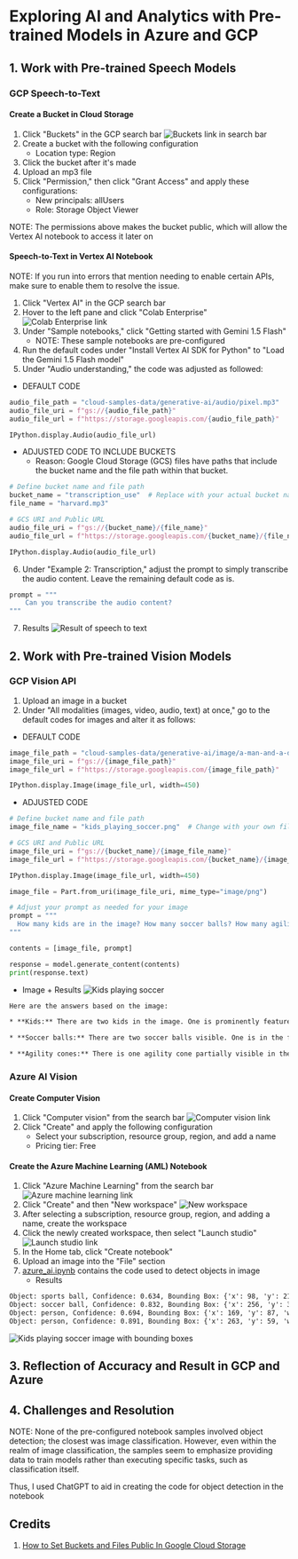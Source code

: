 # Exploring AI and Analytics with Pre-trained Models in Azure and GCP

## 1. Work with Pre-trained Speech Models
### GCP Speech-to-Text
#### Create a Bucket in Cloud Storage
1. Click "Buckets" in the GCP search bar
![Buckets link in search bar](img/gcp/buckets_link.png)
2. Create a bucket with the following configuration
    * Location type: Region
3. Click the bucket after it's made
4. Upload an mp3 file
5. Click "Permission," then click "Grant Access" and apply these configurations:
    * New principals: allUsers
    * Role: Storage Object Viewer

NOTE: The permissions above makes the bucket public, which will allow the Vertex AI notebook to access it later on

#### Speech-to-Text in Vertex AI Notebook
NOTE: If you run into errors that mention needing to enable certain APIs, make sure to enable them to resolve the issue.
1. Click "Vertex AI" in the GCP search bar
2. Hover to the left pane and click "Colab Enterprise"
![Colab Enterprise link](img/gcp/colab_enterprise_link.png)
3. Under "Sample notebooks," click "Getting started with Gemini 1.5 Flash"
    * NOTE: These sample notebooks are pre-configured
4. Run the default codes under "Install Vertex AI SDK for Python" to "Load the Gemini 1.5 Flash model"
5. Under "Audio understanding," the code was adjusted as followed:
* DEFAULT CODE
```python
audio_file_path = "cloud-samples-data/generative-ai/audio/pixel.mp3"
audio_file_uri = f"gs://{audio_file_path}"
audio_file_url = f"https://storage.googleapis.com/{audio_file_path}"

IPython.display.Audio(audio_file_url)
```
* ADJUSTED CODE TO INCLUDE BUCKETS
    * Reason: Google Cloud Storage (GCS) files have paths that include the bucket name and the file path within that bucket. 
```python
# Define bucket name and file path
bucket_name = "transcription_use"  # Replace with your actual bucket name
file_name = "harvard.mp3"

# GCS URI and Public URL
audio_file_uri = f"gs://{bucket_name}/{file_name}"
audio_file_url = f"https://storage.googleapis.com/{bucket_name}/{file_name}"

IPython.display.Audio(audio_file_url)
```
6. Under "Example 2: Transcription," adjust the prompt to simply transcribe the audio content. Leave the remaining default code as is.
```python
prompt = """
    Can you transcribe the audio content?
"""
```
7. Results
![Result of speech to text](img/gcp/speech_to_text_output.png)

## 2. Work with Pre-trained Vision Models
### GCP Vision API
1. Upload an image in a bucket
2. Under "All modalities (images, video, audio, text) at once," go to the default codes for images and alter it as follows:
* DEFAULT CODE
```python
image_file_path = "cloud-samples-data/generative-ai/image/a-man-and-a-dog.png"
image_file_uri = f"gs://{image_file_path}"
image_file_url = f"https://storage.googleapis.com/{image_file_path}"

IPython.display.Image(image_file_url, width=450)
```
* ADJUSTED CODE
```python
# Define bucket name and file path
image_file_name = "kids_playing_soccer.png"  # Change with your own file name

# GCS URI and Public URL
image_file_uri = f"gs://{bucket_name}/{image_file_name}"
image_file_url = f"https://storage.googleapis.com/{bucket_name}/{image_file_name}"

IPython.display.Image(image_file_url, width=450)
```
``` python
image_file = Part.from_uri(image_file_uri, mime_type="image/png")

# Adjust your prompt as needed for your image
prompt = """
  How many kids are in the image? How many soccer balls? How many agility soccer cones?
"""

contents = [image_file, prompt]

response = model.generate_content(contents)
print(response.text)
```
* Image + Results
![Kids playing soccer](img/gcp/kids_playing_soccer.png)
```txt
Here are the answers based on the image:

* **Kids:** There are two kids in the image. One is prominently featured in the foreground, actively playing soccer. The other is in the background, appearing to be another player.

* **Soccer balls:** There are two soccer balls visible. One is in the foreground, near the boy's feet, and the other is in the background, further away.

* **Agility cones:** There is one agility cone partially visible in the background.
```

### Azure AI Vision
#### Create Computer Vision
1. Click "Computer vision" from the search bar
![Computer vision link](img/azure/comp_vision.png)
2. Click "Create" and apply the following configuration
    * Select your subscription, resource group, region, and add a name
    * Pricing tier: Free

#### Create the Azure Machine Learning (AML) Notebook
1. Click "Azure Machine Learning" from the search bar
![Azure machine learning link](img/azure/aml.png)
2. Click "Create" and then "New workspace"
![New workspace](img/azure/create_workspace.png)
3. After selecting a subscription, resource group, region, and adding a name, create the workspace
4. Click the newly created workspace, then select "Launch studio"
![Launch studio link](img/azure/launch_studio_link.png)
5. In the Home tab, click "Create notebook"
6. Upload an image into the "File" section
7. [azure_ai.ipynb](placeholder) contains the code used to detect objects in image
    * Results
```txt
Object: sports ball, Confidence: 0.634, Bounding Box: {'x': 98, 'y': 212, 'w': 30, 'h': 26}
Object: soccer ball, Confidence: 0.832, Bounding Box: {'x': 256, 'y': 389, 'w': 73, 'h': 65}
Object: person, Confidence: 0.694, Bounding Box: {'x': 169, 'y': 87, 'w': 69, 'h': 156}
Object: person, Confidence: 0.891, Bounding Box: {'x': 263, 'y': 59, 'w': 305, 'h': 394}
```
![Kids playing soccer image with bounding boxes](img/azure/bounding_boxes_kids_soccer.png)

## 3. Reflection of Accuracy and Result in GCP and Azure


## 4. Challenges and Resolution

NOTE: 
None of the pre-configured notebook samples involved object detection; the closest was image classification. However, even within the realm of image classification, the samples seem to emphasize providing data to train models rather than executing specific tasks, such as classification itself. 

Thus, I used ChatGPT to aid in creating the code for object detection in the notebook


## Credits
1. [How to Set Buckets and Files Public In Google Cloud Storage](https://www.youtube.com/watch?v=3V8aDWRreFU)